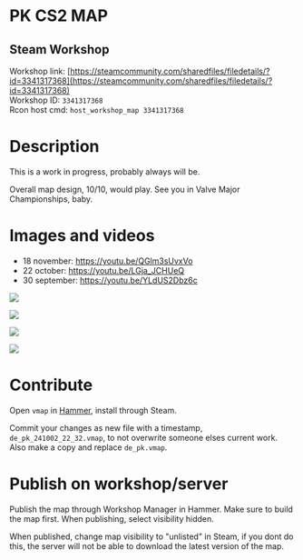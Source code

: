 # PK CS2 MAP

## Steam Workshop
Workshop link: [https://steamcommunity.com/sharedfiles/filedetails/?id=3341317368](https://steamcommunity.com/sharedfiles/filedetails/?id=3341317368)  
Workshop ID: `3341317368`  
Rcon host cmd: `host_workshop_map 3341317368`

# Description 
This is a work in progress, probably always will be.  

Overall map design, 10/10, would play. See you in Valve Major Championships, baby.

# Images and videos

- 18 november: https://youtu.be/QGlm3sUvxVo
- 22 october: https://youtu.be/LGja_JCHUeQ
- 30 september: https://youtu.be/YLdUS2Dbz6c

![](https://i.imgur.com/Sk0iJkD.jpeg)

![](https://i.imgur.com/w0uFmOX.jpeg)

![](https://i.imgur.com/79HOPvj.jpeg)

![](https://i.imgur.com/QM22GHJ.jpeg)

# Contribute

Open ``vmap`` in [Hammer](https://developer.valvesoftware.com/wiki/Valve_Hammer_Editor_(Source_2)), install through Steam.

Commit your changes as new file with a timestamp, ``de_pk_241002_22_32.vmap``, to not overwrite someone elses current work. Also make a copy and replace ``de_pk.vmap``.

# Publish on workshop/server
Publish the map through Workshop Manager in Hammer. Make sure to build the map first. When publishing, select visibility hidden. 

When published, change map visibility to "unlisted" in Steam, if you dont do this, the server will not be able to download the latest version of the map.
